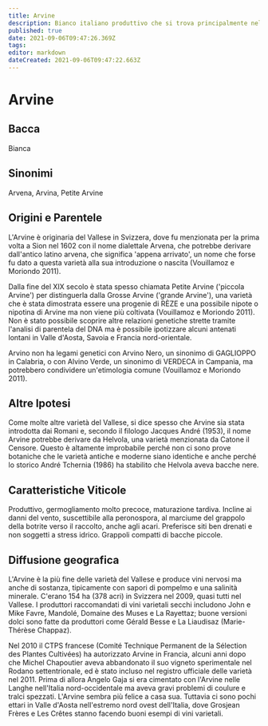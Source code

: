 ```yaml
---
title: Arvine
description: Bianco italiano produttivo che si trova principalmente nel sud e si distingue solo raramente.
published: true
date: 2021-09-06T09:47:26.369Z
tags: 
editor: markdown
dateCreated: 2021-09-06T09:47:22.663Z
---
```


# Arvine

## Bacca
Bianca

## Sinonimi
Arvena, Arvina, Petite Arvine

## Origini e Parentele

L'Arvine è originaria del Vallese in Svizzera, dove fu menzionata per la prima volta a Sion nel 1602 con il nome dialettale Arvena, che potrebbe derivare dall'antico latino arvena, che significa 'appena arrivato', un nome che forse fu dato a questa varietà alla sua introduzione o nascita (Vouillamoz e Moriondo 2011).

Dalla fine del XIX secolo è stata spesso chiamata Petite Arvine ('piccola Arvine') per distinguerla dalla Grosse Arvine ('grande Arvine'), una varietà che è stata dimostrata essere una progenie di RÈZE e una possibile nipote o nipotina di Arvine ma non viene più coltivata (Vouillamoz e Moriondo 2011). Non è stato possibile scoprire altre relazioni genetiche strette tramite l'analisi di parentela del DNA ma è possibile ipotizzare alcuni antenati lontani in Valle d'Aosta, Savoia e Francia nord-orientale.

Arvino non ha legami genetici con Arvino Nero, un sinonimo di GAGLIOPPO in Calabria, o con Alvino Verde, un sinonimo di VERDECA in Campania, ma potrebbero condividere un'etimologia comune (Vouillamoz e Moriondo 2011).

## Altre Ipotesi

Come molte altre varietà del Vallese, si dice spesso che Arvine sia stata introdotta dai Romani e, secondo il filologo Jacques André (1953), il nome Arvine potrebbe derivare da Helvola, una varietà menzionata da Catone il Censore. Questo è altamente improbabile perché non ci sono prove botaniche che le varietà antiche e moderne siano identiche e anche perché lo storico André Tchernia (1986) ha stabilito che Helvola aveva bacche nere.

## Caratteristiche Viticole

Produttivo, germogliamento molto precoce, maturazione tardiva. Incline ai danni del vento, suscettibile alla peronospora, al marciume del grappolo della botrite verso il raccolto, anche agli acari. Preferisce siti ben drenati e non soggetti a stress idrico. Grappoli compatti di bacche piccole.

## Diffusione geografica

L'Arvine è la più fine delle varietà del Vallese e produce vini nervosi ma anche di sostanza, tipicamente con sapori di pompelmo e una salinità minerale. C'erano 154 ha (378 acri) in Svizzera nel 2009, quasi tutti nel Vallese. I produttori raccomandati di vini varietali secchi includono John e Mike Favre, Mandolé, Domaine des Muses e La Rayettaz; buone versioni dolci sono fatte da produttori come Gérald Besse e La Liaudisaz (Marie-Thérèse Chappaz).

Nel 2010 il CTPS francese (Comité Technique Permanent de la Sélection des Plantes Cultivées) ha autorizzato Arvine in Francia, alcuni anni dopo che Michel Chapoutier aveva abbandonato il suo vigneto sperimentale nel Rodano settentrionale, ed è stato incluso nel registro ufficiale delle varietà nel 2011. Prima di allora Angelo Gaja si era cimentato con l'Arvine nelle Langhe nell'Italia nord-occidentale ma aveva gravi problemi di coulure e tralci spezzati. L'Arvine sembra più felice a casa sua. Tuttavia ci sono pochi ettari in Valle d'Aosta nell'estremo nord ovest dell'Italia, dove Grosjean Frères e Les Crêtes stanno facendo buoni esempi di vini varietali.